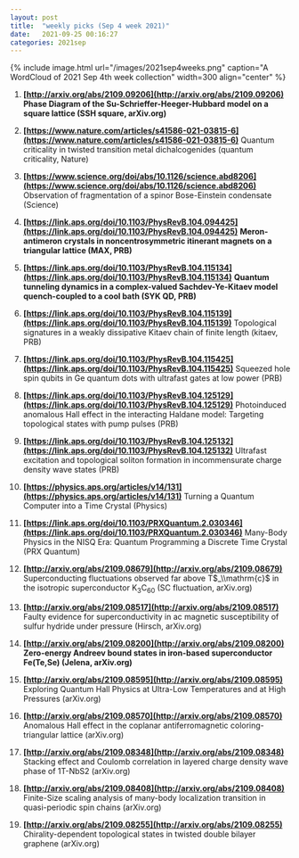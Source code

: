 ```yaml
---
layout: post
title:  "weekly picks (Sep 4 week 2021)"
date:   2021-09-25 00:16:27
categories: 2021sep
---
```


{% include image.html url="/images/2021sep4weeks.png" caption="A WordCloud of 2021 Sep 4th week collection" width=300 align="center" %}


1. **[http://arxiv.org/abs/2109.09206](http://arxiv.org/abs/2109.09206)** **Phase Diagram of the Su-Schrieffer-Heeger-Hubbard model on a square lattice (SSH square, arXiv.org)**




1. **[https://www.nature.com/articles/s41586-021-03815-6](https://www.nature.com/articles/s41586-021-03815-6)** Quantum criticality in twisted transition metal dichalcogenides (quantum criticality, Nature)

1. **[https://www.science.org/doi/abs/10.1126/science.abd8206](https://www.science.org/doi/abs/10.1126/science.abd8206)** Observation of fragmentation of a spinor Bose-Einstein condensate (Science)

1. **[https://link.aps.org/doi/10.1103/PhysRevB.104.094425](https://link.aps.org/doi/10.1103/PhysRevB.104.094425)** **Meron-antimeron crystals in noncentrosymmetric itinerant magnets on a triangular lattice (MAX, PRB)**

1. **[https://link.aps.org/doi/10.1103/PhysRevB.104.115134](https://link.aps.org/doi/10.1103/PhysRevB.104.115134)** **Quantum tunneling dynamics in a complex-valued Sachdev-Ye-Kitaev model quench-coupled to a cool bath (SYK QD, PRB)**

1. **[https://link.aps.org/doi/10.1103/PhysRevB.104.115139](https://link.aps.org/doi/10.1103/PhysRevB.104.115139)** Topological signatures in a weakly dissipative Kitaev chain of finite length (kitaev, PRB)

1. **[https://link.aps.org/doi/10.1103/PhysRevB.104.115425](https://link.aps.org/doi/10.1103/PhysRevB.104.115425)** Squeezed hole spin qubits in Ge quantum dots with ultrafast gates at low power (PRB)

1. **[https://link.aps.org/doi/10.1103/PhysRevB.104.125129](https://link.aps.org/doi/10.1103/PhysRevB.104.125129)** Photoinduced anomalous Hall effect in the interacting Haldane model: Targeting topological states with pump pulses (PRB)

1. **[https://link.aps.org/doi/10.1103/PhysRevB.104.125132](https://link.aps.org/doi/10.1103/PhysRevB.104.125132)** Ultrafast excitation and topological soliton formation in incommensurate charge density wave states (PRB)

1. **[https://physics.aps.org/articles/v14/131](https://physics.aps.org/articles/v14/131)** Turning a Quantum Computer into a Time Crystal (Physics)

1. **[https://link.aps.org/doi/10.1103/PRXQuantum.2.030346](https://link.aps.org/doi/10.1103/PRXQuantum.2.030346)** Many-Body Physics in the NISQ Era: Quantum Programming a Discrete Time Crystal (PRX Quantum)




1. **[http://arxiv.org/abs/2109.08679](http://arxiv.org/abs/2109.08679)** Superconducting fluctuations observed far above T$_\\mathrm{c}$ in the isotropic superconductor K$_3$C$_{60}$ (SC fluctuation, arXiv.org)

1. **[http://arxiv.org/abs/2109.08517](http://arxiv.org/abs/2109.08517)** Faulty evidence for superconductivity in ac magnetic susceptibility of sulfur hydride under pressure (Hirsch, arXiv.org)

1. **[http://arxiv.org/abs/2109.08200](http://arxiv.org/abs/2109.08200)** **Zero-energy Andreev bound states in iron-based superconductor Fe(Te,Se) (Jelena, arXiv.org)**

1. **[http://arxiv.org/abs/2109.08595](http://arxiv.org/abs/2109.08595)** Exploring Quantum Hall Physics at Ultra-Low Temperatures and at High Pressures (arXiv.org)

1. **[http://arxiv.org/abs/2109.08570](http://arxiv.org/abs/2109.08570)** Anomalous Hall effect in the coplanar antiferromagnetic coloring-triangular lattice (arXiv.org)

1. **[http://arxiv.org/abs/2109.08348](http://arxiv.org/abs/2109.08348)** Stacking effect and Coulomb correlation in layered charge density wave phase of 1T-NbS2 (arXiv.org)

1. **[http://arxiv.org/abs/2109.08408](http://arxiv.org/abs/2109.08408)** Finite-Size scaling analysis of many-body localization transition in quasi-periodic spin chains (arXiv.org)

1. **[http://arxiv.org/abs/2109.08255](http://arxiv.org/abs/2109.08255)** Chirality-dependent topological states in twisted double bilayer graphene (arXiv.org)
